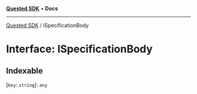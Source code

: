 [**Quested SDK**](../README.md) • **Docs**

***

[Quested SDK](../README.md) / ISpecificationBody

# Interface: ISpecificationBody

## Indexable

 \[`key`: `string`\]: `any`
